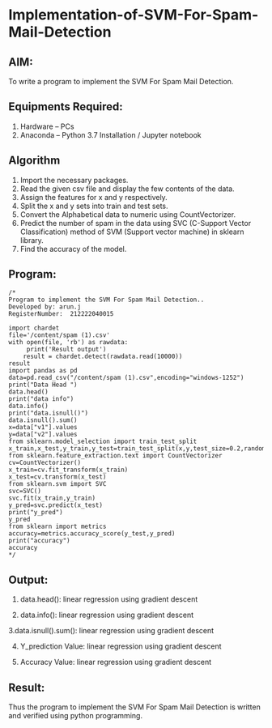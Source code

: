 # Implementation-of-SVM-For-Spam-Mail-Detection
## AIM:
To write a program to implement the SVM For Spam Mail Detection.
## Equipments Required:
1. Hardware – PCs
2. Anaconda – Python 3.7 Installation / Jupyter notebook

## Algorithm

1. Import the necessary packages.
2. Read the given csv file and display the few contents of the data.
3. Assign the features for x and y respectively.
4. Split the x and y sets into train and test sets.
5. Convert the Alphabetical data to numeric using CountVectorizer.
6. Predict the number of spam in the data using SVC (C-Support Vector Classification) method of SVM (Support vector machine) in sklearn library.
7. Find the accuracy of the model.


## Program:
```
/*
Program to implement the SVM For Spam Mail Detection..
Developed by: arun.j
RegisterNumber:  212222040015

import chardet
file='/content/spam (1).csv'
with open(file, 'rb') as rawdata:
     print('Result output')
    result = chardet.detect(rawdata.read(10000))
result
import pandas as pd
data=pd.read_csv("/content/spam (1).csv",encoding="windows-1252")
print("Data Head ")
data.head()
print("data info")
data.info()
print("data.isnull()")
data.isnull().sum()
x=data["v1"].values
y=data["v2"].values
from sklearn.model_selection import train_test_split
x_train,x_test,y_train,y_test=train_test_split(x,y,test_size=0.2,random_state=0)
from sklearn.feature_extraction.text import CountVectorizer 
cv=CountVectorizer()
x_train=cv.fit_transform(x_train)
x_test=cv.transform(x_test)
from sklearn.svm import SVC
svc=SVC()
svc.fit(x_train,y_train)
y_pred=svc.predict(x_test)
print("y_pred")
y_pred
from sklearn import metrics
accuracy=metrics.accuracy_score(y_test,y_pred)
print("accuracy")
accuracy
*/
```

## Output:

1. data.head():
linear regression using gradient descent

2. data.info():
linear regression using gradient descent

3.data.isnull().sum():
linear regression using gradient descent

4. Y_prediction Value:
linear regression using gradient descent

5. Accuracy Value:
linear regression using gradient descent



## Result:
Thus the program to implement the SVM For Spam Mail Detection is written and verified using python programming.
